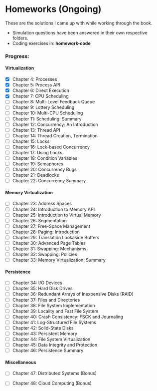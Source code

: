 # Homeworks (Ongoing)

These are the solutions I came up with while working through the book. 
* Simulation questions have been answered in their own respective folders.
* Coding exercises in: __homework-code__

### Progress:

#### Virtualization
- [x] Chapter 4: Processes
- [x] Chapter 5: Process API
- [x] Chapter 6: Direct Execution
- [x] Chapter 7: CPU Scheduling
- [ ] Chapter 8: Multi-Level Feedback Queue
- [ ] Chapter 9: Lottery Scheduling
- [ ] Chapter 10: Multi-CPU Scheduling
- [ ] Chapter 11: Scheduling: Summary
- [ ] Chapter 12: Concurrency: An Introduction
- [ ] Chapter 13: Thread API
- [ ] Chapter 14: Thread Creation, Termination
- [ ] Chapter 15: Locks
- [ ] Chapter 16: Lock-based Concurrency
- [ ] Chapter 17: Using Locks
- [ ] Chapter 18: Condition Variables
- [ ] Chapter 19: Semaphores
- [ ] Chapter 20: Concurrency Bugs
- [ ] Chapter 21: Deadlocks
- [ ] Chapter 22: Concurrency Summary

#### Memory Virtualization
- [ ] Chapter 23: Address Spaces
- [ ] Chapter 24: Introduction to Memory API
- [ ] Chapter 25: Introduction to Virtual Memory
- [ ] Chapter 26: Segmentation
- [ ] Chapter 27: Free-Space Management
- [ ] Chapter 28: Paging: Introduction
- [ ] Chapter 29: Translation Lookaside Buffers
- [ ] Chapter 30: Advanced Page Tables
- [ ] Chapter 31: Swapping: Mechanisms
- [ ] Chapter 32: Swapping: Policies
- [ ] Chapter 33: Memory Virtualization: Summary

#### Persistence
- [ ] Chapter 34: I/O Devices
- [ ] Chapter 35: Hard Disk Drives
- [ ] Chapter 36: Redundant Arrays of Inexpensive Disks (RAID)
- [ ] Chapter 37: Files and Directories
- [ ] Chapter 38: File System Implementation
- [ ] Chapter 39: Locality and Fast File System
- [ ] Chapter 40: Crash Consistency: FSCK and Journaling
- [ ] Chapter 41: Log-Structured File Systems
- [ ] Chapter 42: Solid-State Disks
- [ ] Chapter 43: Persistent Memory
- [ ] Chapter 44: File System Virtualization
- [ ] Chapter 45: Data Integrity and Protection
- [ ] Chapter 46: Persistence Summary

#### Miscellaneous
- [ ] Chapter 47: Distributed Systems (Bonus)
- [ ] Chapter 48: Cloud Computing (Bonus)

